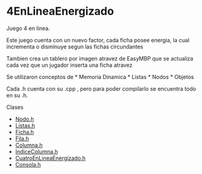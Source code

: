 # 4EnLineaEnergizado
Juego 4 en linea.
    
Este juego cuenta con un nuevo factor, cada ficha posee energia, la cual incrementa o disminuye segun las fichas circundantes 

Tambien crea un tablero por imagen atravez de EasyMBP que se actualiza cada vez que un jugador inserta una ficha atravez

Se utilizaron conceptos de  * Memoria Dinamica * Listas * Nodos * Objetos

Cada .h cuenta con su .cpp , pero para poder compilarlo se encuentra todo en su .h.

Clases 
* [Nodo.h](https://github.com/MatiasGrando/4EnLineaEnergizado/blob/master/include/Nodo.h)
* [Listas.h](https://github.com/MatiasGrando/4EnLineaEnergizado/blob/master/include/Lista.h)
* [Ficha.h](https://github.com/MatiasGrando/4EnLineaEnergizado/blob/master/include/Ficha.h)
* [Fila.h](https://github.com/MatiasGrando/4EnLineaEnergizado/blob/master/include/Fila.h)
* [Columna.h](https://github.com/MatiasGrando/4EnLineaEnergizado/blob/master/include/Columna.h)
* [IndiceColumna.h](https://github.com/MatiasGrando/4EnLineaEnergizado/blob/master/include/IndiceColumna.h)
* [CuatroEnLineaEnergizado.h](https://github.com/MatiasGrando/4EnLineaEnergizado/blob/master/include/CuatroEnLineaEnergizado.h)
* [Consola.h](https://github.com/MatiasGrando/4EnLineaEnergizado/blob/master/include/Consola.h)


